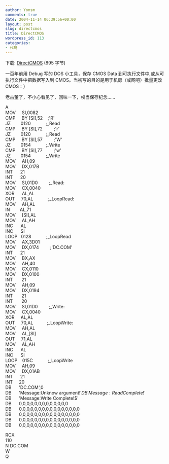 ```yaml
---
author: Yonsm
comments: true
date: 2004-11-14 06:39:56+00:00
layout: post
slug: directcmos
title: DirectCMOS
wordpress_id: 113
categories:
- 代码
---
```


下载: [DirectCMOS](/asserts/1100356483.rar) (895 字节)

一百年前用 Debug 写的 DOS 小工具，保存 CMOS Data 到可执行文件中,或从可执行文件中把数据写入到 CMOS。当初写的目的是用于机房（或网吧）批量更改 CMOS：）

老古董了，不小心看见了，回味一下，权当保存纪念……

<!-- more -->

A  
MOV     SI,0082  
CMP     BY [SI],52    ;'R'  
JZ        0120            ;_Read  
CMP     BY [SI],72         ;'r'  
JZ        0120            ;_Read  
CMP     BY [SI],57         ;'W'  
JZ        0154            ;_Write  
CMP     BY [SI],77         ;'w'  
JZ        0154            ;_Write  
MOV     AH,09  
MOV     DX,017B  
INT      21  
INT      20  
MOV     SI,01D0         ;_Read:  
MOV     CX,0040  
XOR      AL,AL  
OUT     70,AL            ;_LoopRead:  
MOV     AH,AL  
IN        AL,71  
MOV     [SI],AL  
MOV     AL,AH  
INC      AL  
INC      SI  
LOOP   0128            ;_LoopRead  
MOV     AX,3D01  
MOV     DX,0174         ;'DC.COM'  
INT      21  
MOV     BX,AX  
MOV     AH,40  
MOV     CX,0110  
MOV     DX,0100  
INT       21  
MOV     AH,09  
MOV     DX,0194  
INT       21  
INT       20  
MOV     SI,01D0         ;_Write:  
MOV     CX,0040  
XOR     AL,AL  
OUT     70,AL           ;_LoopWrite:  
MOV     AH,AL  
MOV     AL,[SI]  
OUT     71,AL  
MOV     AL,AH  
INC      AL  
INC      SI  
LOOP    015C            ;_LoopWrite  
MOV     AH,09  
MOV     DX,01AB  
INT      21  
INT     20  
DB      'DC.COM',0  
DB      'Message:Unknow argument!$'  
DB      'Message:Read Complete!$'  
DB      'Message:Write Complete!$'  
DB      0,0,0,0,0,0,0,0,0,0,0,0,0  
DB      0,0,0,0,0,0,0,0,0,0,0,0,0,0,0,0  
DB      0,0,0,0,0,0,0,0,0,0,0,0,0,0,0,0  
DB      0,0,0,0,0,0,0,0,0,0,0,0,0,0,0,0  
DB      0,0,0,0,0,0,0,0,0,0,0,0,0,0,0,0

RCX  
110  
N DC.COM  
W  
Q  
 
